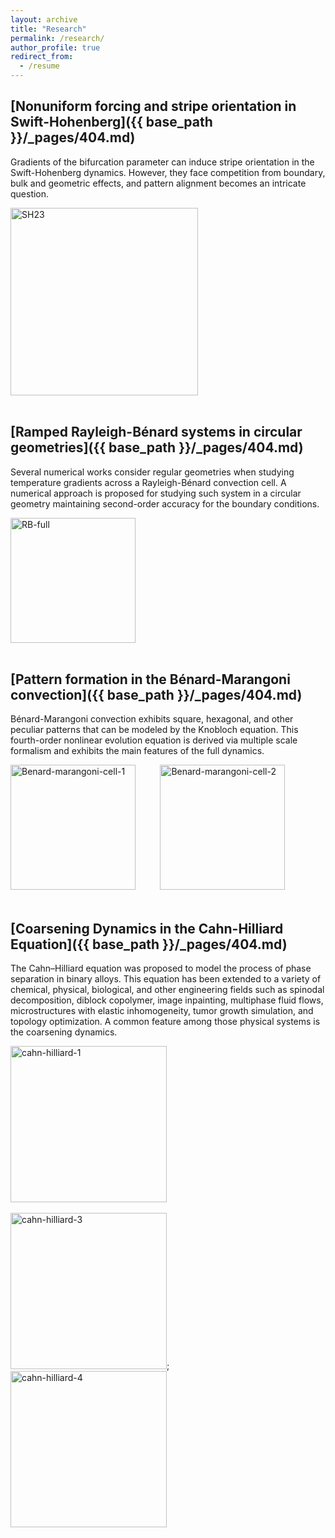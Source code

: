 ```yaml
---
layout: archive
title: "Research"
permalink: /research/
author_profile: true
redirect_from:
  - /resume
---
```



## [Nonuniform forcing and stripe orientation in Swift-Hohenberg]({{ base_path }}/_pages/404.md)

Gradients of the bifurcation parameter can induce stripe orientation in the Swift-Hohenberg dynamics. However, they face competition from boundary, bulk and geometric effects, and pattern alignment becomes an intricate question.

<img src="{{ base_path }}/images/SH23nonuniform.png" alt="SH23" style="width:auto;height:300px;">
<br><br>


## [Ramped Rayleigh-Bénard systems in circular geometries]({{ base_path }}/_pages/404.md)


Several numerical works consider regular geometries when studying temperature gradients across a Rayleigh-Bénard convection cell. A numerical approach is proposed for studying such system in a circular geometry maintaining second-order accuracy for the boundary conditions.

<!-- <img src="{{ base_path }}/images/RB/fig_0.png" alt="RB-cell-1" style="width:200px;height:200px;"> &nbsp;&nbsp;
<img src="{{ base_path }}/images/RB/fig_10.png" alt="RB-cell-2" style="width:200px;height:200px;"> &nbsp;&nbsp;
<img src="{{ base_path }}/images/RB/fig_100.png" alt="RB-cell-3" style="width:200px;height:200px;"> &nbsp;&nbsp;
<img src="{{ base_path }}/images/RB/fig_750.png" alt="RB-cell-4" style="width:200px;height:200px;"> -->
<img src="{{ base_path }}/images/RB/full.png" alt="RB-full" style="width:200px;height:200px;">
<br><br>


## [Pattern formation in the Bénard-Marangoni convection]({{ base_path }}/_pages/404.md)


Bénard-Marangoni convection exhibits square, hexagonal, and other peculiar patterns that can be modeled by the Knobloch equation. This fourth-order nonlinear evolution equation is derived via multiple scale formalism and exhibits the main features of the full dynamics.

<img src="{{ base_path }}/images/KN/KN1.png" alt="Benard-marangoni-cell-1" style="width:200px;height:200px;"> &nbsp;&nbsp;&nbsp;&nbsp;&nbsp;&nbsp;&nbsp;&nbsp;
<img src="{{ base_path }}/images/KN/KN2.png" alt="Benard-marangoni-cell-2" style="width:200px;height:200px;">
<br><br>


## [Coarsening Dynamics in the Cahn-Hilliard Equation]({{ base_path }}/_pages/404.md)


The Cahn–Hilliard equation was proposed to model the process of phase separation in binary alloys. This equation has been extended to a variety of chemical, physical, biological, and other engineering fields such as spinodal decomposition, diblock copolymer, image inpainting, multiphase fluid flows, microstructures with elastic inhomogeneity, tumor growth simulation, and topology optimization. A common feature among those physical systems is the coarsening dynamics.

<img src="{{ base_path }}/images/CN/CN1.png" alt="cahn-hilliard-1" style="width:auto;height:250px;"> &nbsp;&nbsp;&nbsp;&nbsp;
<!-- <img src="{{ base_path }}/images/CN/CN2.png" alt="cahn-hilliard-2" style="width:auto;height:250px;">;&nbsp;&nbsp; -->
<img src="{{ base_path }}/images/CN/CN3.png" alt="cahn-hilliard-3" style="width:auto;height:250px;">;&nbsp;&nbsp;
<img src="{{ base_path }}/images/CN/CN4.png" alt="cahn-hilliard-4" style="width:auto;height:250px;">










<!-- {% include base_path %} -->

<!-- Research
====== -->
<!-- * M.S. in Mechanical Engineering<br>
  PPGEM, Rio de Janeiro State University (UERJ), Brazil, 2020 (expected)<br>
  Advisors: [José Pontes](http://www.gesar.uerj.br/en/staff/professor-jose-pontes.html), 
  [Norberto Mangiavacchi](http://www.gesar.uerj.br/en/staff/professor-norberto-mangiavacchi.html)
* B.S. in Mechanical Engineering<br>
  PPGEM, Rio de Janeiro State University (UERJ), Brazil, 2019<br>
  Advisors: [José Pontes](http://www.gesar.uerj.br/en/staff/professor-jose-pontes.html) -->

<!-- Honors & Awards
======
* Summer 2015: Research Assistant
  * Github University
  * Duties included: Tagging issues
  * Supervisor: Professor Git

* Fall 2015: Research Assistant
  * Github University
  * Duties included: Merging pull requests
  * Supervisor: Professor Hub -->
  
<!-- Skills
======
* Skill 1
* Skill 2
  * Sub-skill 2.1
  * Sub-skill 2.2
  * Sub-skill 2.3
* Skill 3

Publications
======
  <ul>{% for post in site.publications %}
    {% include archive-single-cv.html %}
  {% endfor %}</ul>
  
Talks
======
  <ul>{% for post in site.talks %}
    {% include archive-single-talk-cv.html %}
  {% endfor %}</ul>
  
Teaching
======
  <ul>{% for post in site.teaching %}
    {% include archive-single-cv.html %}
  {% endfor %}</ul>
  
Service and leadership
======
* Currently signed in to 43 different slack teams -->
